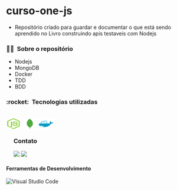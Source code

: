 # curso-one-js
- Repositório criado para guardar e documentar o que está sendo aprendido no Livro construindo apis testaveis com Nodejs

<h3> 👨‍💼 &nbsp;Sobre o repositório </h3>

- Nodejs
- MongoDB
- Docker
- TDD
- BDD


<h3> :rocket: &nbsp;Tecnologias utilizadas </h3>

<div style="display: inline_block"><br>
 
  <img align="center" alt="isaac-Sasss" height="30" width="40" src="https://raw.githubusercontent.com/devicons/devicon/master/icons/nodejs/nodejs-original.svg" />
  <img align="center" alt="isaac-Sasss" height="30" width="40" src="https://github.com/devicons/devicon/blob/master/icons/mongodb/mongodb-plain.svg" />
  <img align="center" alt="isaac-Sasss" height="30" width="40" src="https://github.com/devicons/devicon/blob/master/icons/docker/docker-plain.svg" />
</div>



<div style=" margin: 20px;">  
 <h3> Contato </h3>
  <a href = "mailto:isaac.brigido@gmail.com"><img src="https://img.shields.io/badge/-Gmail-%23333?style=for-the-badge&logo=gmail&logoColor=white" target="_blank"></a>
  <a href="https://www.linkedin.com/in/isaac-br%C3%ADgido-rodrigues-dos-santos-6244312a/" target="_blank"><img src="https://img.shields.io/badge/-LinkedIn-%230077B5?style=for-the-badge&logo=linkedin&logoColor=white" target="_blank"></a>
  
  
  
  
</div>
  
<h4> Ferramentas de Desenvolvimento </h4>

  ![Visual Studio Code](https://img.shields.io/badge/-Visual%20Studio%20Code-333333?style=flat&logo=visual-studio-code&logoColor=007ACC)
  

<br/>
